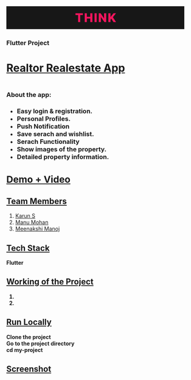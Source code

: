 <img src =  "https://raw.githubusercontent.com/TinkerHub-CEC/HFH-template/master/banner/banner.gif">
<B><H3> Flutter Project </H3></B>
 <b> <H1> <U>Realtor Realestate App </U></H1> </b>
  <STRONG> <H3><BR> About the app: <H3> </STRONG>
 <UL>
      <LI> Easy login & registration. </LI>
      <LI> Personal Profiles.</LI>
      <LI>Push Notification</LI>
      <LI> Save serach and wishlist.</LI>
      <LI>Serach Functionality</LI>
      <LI>Show images of the property.</LI>
      <LI> Detailed property information.</LI>
      </UL>  
  <B><U><H2> Demo + Video </H2></U></B>
  
  <B><U><H2> Team Members</H2></U></B>
  <OL>
        <LI><A Href = "https://github.com/karun-hub">Karun S </A> </LI>
        <LI><A Href ="https://github.com/macbmc"> Manu Mohan </A> </LI>
        <LI><A Href ="https://github.com/Meenakshi-Manoj" > Meenakshi Manoj</A> </LI>
  </OL>
   <B><U><H2> Tech Stack</H2></U></B>
     <B>Flutter<B>
       <B><U><H2> Working of the Project </H2></U></B>
  <OL>
    <LI> </LI>
    <LI> </LI>
  </OL>
        <B><U><H2> Run Locally </H2></U></B>
       <B>Clone the project<B><br>
        <A Href = "  git clone https://link-to-project"></A>
          Go to the project directory<br>
           cd my-project
 <B><U><H2> Screenshot </H2></U></B>

       

